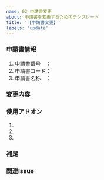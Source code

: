 ```yaml
---
name: 02 申請書変更
about: 申請書を変更するためのテンプレート
title: '【申請書変更】'
labels: 'update'
---
```


### 申請書情報
1. 申請書番号　：
2. 申請書コード：
3. 申請書名称　：

### 変更内容
<!-- 変更内容を記載 -->

### 使用アドオン 
1. 
2. 
3. 

### 補足
<!-- 申請書固有の仕様や、画面ショット、参考資料など -->

### 関連Issue
<!-- #123, #456 -->
